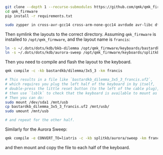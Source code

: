 ```bash
git clone --depth 1 --recurse-submodules https://github.com/qmk/qmk_firmware.git
cd qmk_firmware
pip install -r requirements.txt

sudo zypper in cross-avr-gcc14 cross-arm-none-gcc14 avrdude avr-libc dfu-programmer dfu-util
```

Then symlink the layouts to the correct directory. Assuming `qmk_firmware` is installed to `/opt/qmk_firmware`, and the layout name is `francis`:

```bash
ln -s ~/.dots/dots/kdb/bkb-dilemma /opt/qmk_firmware/keyboards/bastardkb/dilemma/3x5_3/keymaps/francis
ln -s ~/.dots/dots/kdb/aurora-sweep /opt/qmk_firmware/keyboards/splitkb/aurora/sweep/keymaps/francis
```

Then you need to compile and flash the layout to the keyboard.

```bash
qmk compile -c -kb bastardkb/dilemma/3x5_3 -km francis

# This results in a file like `bastardkb_dilemma_3x5_3_francis.uf2`,
# which requires you plug the left half of the keyboard in by itself,
# double-press the little reset button (to the left of the cable plug),
# then use `lsblk` to check that the keyboard is available to mount as a disk (should be 128M).
# Then you can do:
sudo mount /dev/sda1 /mnt/usb
cp bastardkb_dilemma_3x5_3_francis.uf2 /mnt/usb/
sudo umount /mnt/usb

# and repeat for the other half.
```

Similarly for the Aurora Sweep:

```bash
qmk compile -e CONVERT_TO=liatris -c -kb splitkb/aurora/sweep -km francis
```

and then mount and copy the file to each half of the keyboard.
